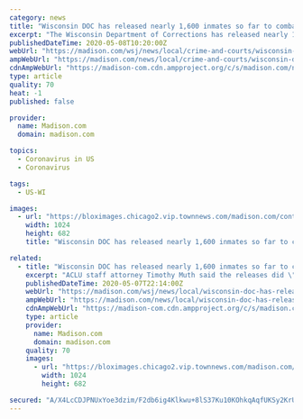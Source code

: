 ```yaml
---
category: news
title: "Wisconsin DOC has released nearly 1,600 inmates so far to combat COVID-19 spread"
excerpt: "The Wisconsin Department of Corrections has released nearly 1,600 inmates since March to help address the COVID-19 crisis, a DOC spokeswoman said Thursday."
publishedDateTime: 2020-05-08T10:20:00Z
webUrl: "https://madison.com/wsj/news/local/crime-and-courts/wisconsin-doc-has-released-nearly-1-600-inmates-so-far-to-combat-covid-19-spread/article_03537daa-e1ec-5fe8-ac68-f5cf38ce8be5.html"
ampWebUrl: "https://madison.com/news/local/crime-and-courts/wisconsin-doc-has-released-nearly-1-600-inmates-so-far-to-combat-covid-19-spread/article_03537daa-e1ec-5fe8-ac68-f5cf38ce8be5.amp.html"
cdnAmpWebUrl: "https://madison-com.cdn.ampproject.org/c/s/madison.com/news/local/crime-and-courts/wisconsin-doc-has-released-nearly-1-600-inmates-so-far-to-combat-covid-19-spread/article_03537daa-e1ec-5fe8-ac68-f5cf38ce8be5.amp.html"
type: article
quality: 70
heat: -1
published: false

provider:
  name: Madison.com
  domain: madison.com

topics:
  - Coronavirus in US
  - Coronavirus

tags:
  - US-WI

images:
  - url: "https://bloximages.chicago2.vip.townnews.com/madison.com/content/tncms/assets/v3/editorial/d/e8/de810eb7-09fc-5c76-860f-d50c35ea21dc/5ea79405619db.image.jpg?resize=1024%2C682"
    width: 1024
    height: 682
    title: "Wisconsin DOC has released nearly 1,600 inmates so far to combat COVID-19 spread"

related:
  - title: "Wisconsin DOC has released nearly 1,600 inmates so far to combat COVID-19 spread"
    excerpt: "ACLU staff attorney Timothy Muth said the releases did \"absolutely nothing\" to reduce Wisconsin's prison populations."
    publishedDateTime: 2020-05-07T22:14:00Z
    webUrl: "https://madison.com/wsj/news/local/wisconsin-doc-has-released-nearly-1-600-inmates-so-far-to-combat-covid-19-spread/article_03537daa-e1ec-5fe8-ac68-f5cf38ce8be5.html"
    ampWebUrl: "https://madison.com/news/local/wisconsin-doc-has-released-nearly-1-600-inmates-so-far-to-combat-covid-19-spread/article_03537daa-e1ec-5fe8-ac68-f5cf38ce8be5.amp.html"
    cdnAmpWebUrl: "https://madison-com.cdn.ampproject.org/c/s/madison.com/news/local/wisconsin-doc-has-released-nearly-1-600-inmates-so-far-to-combat-covid-19-spread/article_03537daa-e1ec-5fe8-ac68-f5cf38ce8be5.amp.html"
    type: article
    provider:
      name: Madison.com
      domain: madison.com
    quality: 70
    images:
      - url: "https://bloximages.chicago2.vip.townnews.com/madison.com/content/tncms/assets/v3/editorial/d/e8/de810eb7-09fc-5c76-860f-d50c35ea21dc/5ea79405619db.image.jpg?resize=1024%2C682"
        width: 1024
        height: 682

secured: "A/X4LcCDJPNUxYoe3dzim/F2db6ig4Klkwu+8lS37Ku10KOhkqAqfUKSy2KrUiIuyw9HjEQnIskeFovKJ7nuG2fnyvZZOQjGHg0WjIGpR6+Tnae+gqVmCYS9CofY200c8UIqnYLwrlyd3nLUH5AV9Yr1kcZ5bUjy5tLU1vsEDKv3/vzaLIk9SJr+rOqu157AWOkpCm3RnMQBj0rZETle2mbfA9IqQh0tinD6/L1+pYwJI/LCbPoDMG/XahMolFd9PDmtRegSlTmEe3T9WeXwzU+KZ1Y1/ahNY/8GdA92gJvTCXKP9f8Hx/JcPfgZK6Lk7C1+NLvlBKuHZdsQMktItTbBujj4x3sX7Pede/b5BpxKieWNctdX0Mo6PJuZMS/BfqmcOLif8Qxq4D/iiSaUQxR8qgvQBSF+bz+cT9icBNtR5k0L9oUUPnaEaZ+zSc9azPLBgIA4j9tzrxK9ZpWOMEDhrxFdmF7OHgK9EkEsAFs=;TOZmEBVMvRZ2FNqNlE9Bgw=="
---
```


